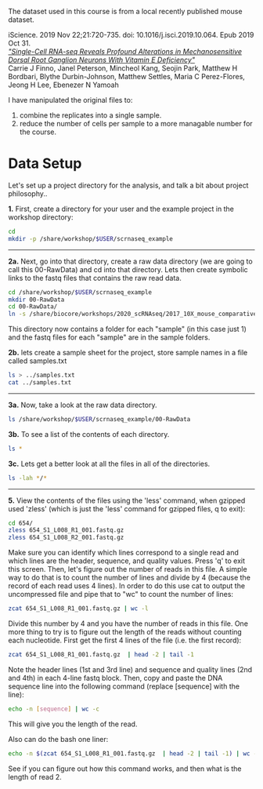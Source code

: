 
The dataset used in this course is from a local recently published mouse dataset.  

iScience. 2019 Nov 22;21:720-735. doi: 10.1016/j.isci.2019.10.064. Epub 2019 Oct 31.  
[_"Single-Cell RNA-seq Reveals Profound Alterations in Mechanosensitive Dorsal Root Ganglion Neurons With Vitamin E Deficiency"_](https://pubmed.ncbi.nlm.nih.gov/31733517/)  
Carrie J Finno, Janel Peterson, Mincheol Kang, Seojin Park, Matthew H Bordbari, Blythe Durbin-Johnson, Matthew Settles, Maria C Perez-Flores, Jeong H Lee, Ebenezer N Yamoah

I have manipulated the original files to:
1. combine the replicates into a single sample.
2. reduce the number of cells per sample to a more managable number for the course.

# Data Setup

Let's set up a project directory for the analysis, and talk a bit about project philosophy..

**1\.** First, create a directory for your user and the example project in the workshop directory:

```bash
cd
mkdir -p /share/workshop/$USER/scrnaseq_example
```

---

**2a\.** Next, go into that directory, create a raw data directory (we are going to call this 00-RawData) and cd into that directory. Lets then create symbolic links to the fastq files that contains the raw read data.

```bash
cd /share/workshop/$USER/scrnaseq_example
mkdir 00-RawData
cd 00-RawData/
ln -s /share/biocore/workshops/2020_scRNAseq/2017_10X_mouse_comparative_V3/cellranger-fastqs/HG27NBBXX/* .
```

This directory now contains a folder for each "sample" (in this case just 1) and the fastq files for each "sample" are in the sample folders.

**2b\.** lets create a sample sheet for the project, store sample names in a file called samples.txt

```bash
ls > ../samples.txt
cat ../samples.txt
```

---
**3a\.** Now, take a look at the raw data directory.

```bash
ls /share/workshop/$USER/scrnaseq_example/00-RawData
```

**3b\.** To see a list of the contents of each directory.

```bash
ls *
```

**3c\.** Lets get a better look at all the files in all of the directories.

```bash
ls -lah */*
```

---

**5\.** View the contents of the files using the 'less' command, when gzipped used 'zless' (which is just the 'less' command for gzipped files, q to exit):

```bash
cd 654/
zless 654_S1_L008_R1_001.fastq.gz
zless 654_S1_L008_R2_001.fastq.gz
```

Make sure you can identify which lines correspond to a single read and which lines are the header, sequence, and quality values. Press 'q' to exit this screen. Then, let's figure out the number of reads in this file. A simple way to do that is to count the number of lines and divide by 4 (because the record of each read uses 4 lines). In order to do this use cat to output the uncompressed file and pipe that to "wc" to count the number of lines:

```bash
zcat 654_S1_L008_R1_001.fastq.gz | wc -l
```
<!--
> 249194288/4
[1] 62298572
-->
Divide this number by 4 and you have the number of reads in this file. One more thing to try is to figure out the length of the reads without counting each nucleotide. First get the first 4 lines of the file (i.e. the first record):

```bash
zcat 654_S1_L008_R1_001.fastq.gz  | head -2 | tail -1
```

Note the header lines (1st and 3rd line) and sequence and quality lines (2nd and 4th) in each 4-line fastq block. Then, copy and paste the DNA sequence line into the following command (replace [sequence] with the line):

```bash
echo -n [sequence] | wc -c
```

This will give you the length of the read.

Also can do the bash one liner:

```bash
echo -n $(zcat 654_S1_L008_R1_001.fastq.gz  | head -2 | tail -1) | wc -c
```

See if you can figure out how this command works, and then what is the length of read 2.
